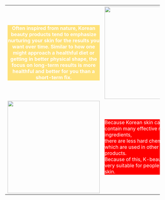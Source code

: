 <!DOCTYPE html>
<html lang="en">
<head>
    <meta charset="UTF-8">
    <meta name="viewport" content="width=device-width, initial-scale=1.0">
    <style>
        p    {color: white;
             background-color:red;}
    </style>
    <title>Document</title>
</head>
<body>
    <!--
    <img src="isaac-wolff-EVLP4ShgbjE-unsplash.jpg" style="float:right; width:300px;height:300px;">
    <img src="elena-soroka-jEsaxA6gD2c-unsplash.jpg" style="float:right; width:300px;height:300px;">
    <p>Because Korean skin care products contain many effective natural ingredients,<br> there are less hard chemicals in it which are used in other skin care products.<br>Because of this, K-beauty products are very suitable for people with a sensitive skin.</p> -->
    <table>
        <tr>
           <th> <p style="background-color:rgba(255, 200, 0, 0.521);">Often inspired from nature, Korean beauty products tend to emphasize nurturing your skin for the results you want over time. Similar to how one might approach a healthful diet or getting in better physical shape, the focus on long-term results is more healthful and better for you than a short-term fix.</p></th>
           <th><img src="elena-soroka-jEsaxA6gD2c-unsplash.jpg"style="width:300px;height:300px;"></th>
           <th><p style="background-color:rgb(0, 98, 255)";>Best Cleansing Oil: Ma:nyo Pure Cleansing Oil, $29.
                Best Cleansing Balm: Beauty of Joseon Radiance Cleansing Balm, $19.
                Best Foaming Cleanser: Etude House SoonJung pH 6.5 Whip Cleanser, $22.
                Best Toner: Laneige Cream Skin Toner & Moisturizer, $36.
                Best Essence: Cosrx Advanced Snail 96 Mucin Power Essence, $25.</p></th>
        </tr>
        <tr>
            <td><img src="isaac-wolff-EVLP4ShgbjE-unsplash.jpg" style="float:right; width:300px;height:300px;">   </td>
            <td><p>Because Korean skin care products contain many effective natural ingredients,<br> there are less hard chemicals in it which are used in other skin care products.<br>Because of this, K-beauty products are very suitable for people with a sensitive skin.</p> </td>
            <td><img src="elena-soroka-jEsaxA6gD2c-unsplash.jpg" style="float:right; width:300px;height:300px;"></td>
        </tr>
    </table>
</body>
</html>
